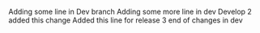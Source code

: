 Adding some line in Dev branch
Adding some more line in dev
  Develop 2 added this change
  Added this line for release 3
end of changes in dev
